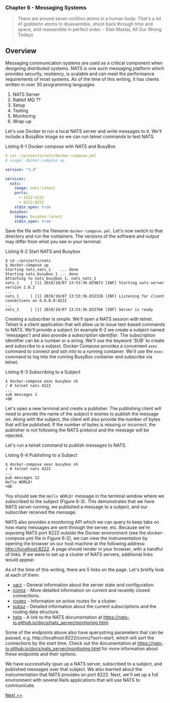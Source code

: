 ### Chapter 6 - Messaging Systems

> There are around seven octillion atoms in a human body. That's a lot of goddamn atoms to disassemble, shoot back through time and space, and reassemble in perfect order. - Elan Mastai, All Our Wrong Todays

## Overview

Messaging communication systems are used as a critical component when designing distributed systems. NATS is one such messaging platform which provides security, resiliency, is scalable and can meet the performance requirements of most systems. As of the time of this writing, it has clients written in over 30 programming languages.

1. NATS Server
1. Rabbit MQ ??
1. Setup
1. Testing
1. Monitoring
1. Wrap-up

Let's use Docker to run a local NATS server and write messages to it. We'll include a BusyBox image so we can run telnet commands to test NATS.

Listing 6-1 Docker compose with NATS and BusyBox

```yml
$ cat ~/projects/nats/docker-compose.yml
# usage: docker-compose up

version: "3.4"

services:
  nats:
    image: nats:latest
    ports:
      - 4222:4222
      - 8222:8222
    stdin_open: true
  busybox:
    image: busybox:latest
    stdin_open: true
```

Save the file with the filename `docker-compose.yml`. Let's now switch to that directory and run the containers. The versions of the software and output may differ from what you see in your terminal.

Listing 6-2 Start NATS and Busybox

```console
$ cd ~/projects/nats
$ docker-compose up
Starting nats_nats_1    ... done
Starting nats_busybox_1 ... done
Attaching to nats_busybox_1, nats_nats_1
nats_1     | [1] 2019/10/07 13:53:36.029873 [INF] Starting nats-server version 2.0.2
...
nats_1     | [1] 2019/10/07 13:53:36.032328 [INF] Listening for client connections on 0.0.0.0:4222
...
nats_1     | [1] 2019/10/07 13:53:36.033766 [INF] Server is ready
```


Creating a subscriber is simple. We'll open a NATS session with telnet. Telnet is a client application that will allow us to issue text-based commands to NATS. We'll provide a subject (in example 6-2 we create a subject named 'messages') and also provide a _subscription identifier_. The subscription identifier can be a number or a string. We'll use the keyword 'SUB' to create and subscribe to a subject. Docker Compose provides a convenient `exec` command to connect and ssh into to a running container. We'll use the `exec` command to log into the running BusyBox container and subscribe via telnet.

Listing 6-3 Subscribing to a Subject

```console
$ docker-compose exec busybox sh
/ # telnet nats 4222
...
sub messages 1
+OK
```

Let's open a new terminal and create a publisher. The publishing client will need to provide the name of the subject it wishes to publish the message on. Along with the subject, the client will also provide the number of bytes that will be published. If the number of bytes is missing or incorrect, the publisher is not following the NATS protocol and the message will be rejected.

Let's run a telnet command to publish messages to NATS. 

Listing 6-4 Publishing to a Subject

```console
$ docker-compose exec busybox sh
/ # telnet nats 4222
...
pub messages 12
Hello WORLD!
+OK
```

You should see the `Hello WORLD!` message in the terminal window where we subscribed to the subject (Figure 6-3). This demonstrates that we have NATS server running, we published a message to a subject, and our subscriber received the message.

NATS also provides a monitoring API which we can query to keep tabs on how many messages are sent through the server, etc. Because we're exposing NATS port 8222 outside the Docker environment (see the docker-compose.yml file in Figure 6-2), we can view the instrumentation by opening the browser on our host machine at the following address: [http://localhost:8222](http://localhost:8222). A page should render in your browser, with a handful of links. If we were to set up a cluster of NATS servers, additional links would appear.

As of the time of this writing, there are 5 links on the page. Let's briefly look at each of them:

* [varz](http://localhost:8222/varz) - General information about the server state and configuration.
* [connz](http://localhost:8222/connz) - More detailed information on current and recently closed connections.
* [routez](http://localhost:8222/routez) - Information on active routes for a cluster.
* [subsz](http://localhost:8222/subsz) - Detailed information about the current subscriptions and the routing data structure.
* [help](https://nats-io.github.io/docs/nats_server/monitoring.html) - A link to the NATS documentation at https://nats-io.github.io/docs/nats_server/monitoring.html.

Some of the endpoints above also have querystring parameters that can be passed, e.g. http://localhost:8222/connz?sort=start, which will sort the connections by the start time. Check out the documentation at https://nats-io.github.io/docs/nats_server/monitoring.html for more information about these endpoints and their options.

We have successfully spun up a NATS server, subscribed to a subject, and published messages over that subject. We also learned about the instrumentation that NATS provides on port 8222. Next, we'll set up a full environment with several Rails applications that will use NATS to communicate.

[Next >>](080-chapter-07.md)
